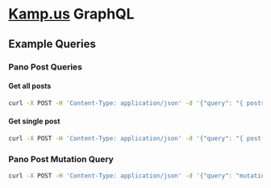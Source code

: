 # [Kamp.us](https://kamp.us/) GraphQL

## Example Queries

### Pano Post Queries

#### Get all posts

```bash
curl -X POST -H 'Content-Type: application/json' -d '{"query": "{ posts() { ID, title, url, content, slug } }"}' localhost:8000/graphql
```

#### Get single post

```bash
curl -X POST -H 'Content-Type: application/json' -d '{"query": "{ post(input: { slug: \"post-slug-string\", id: \"xxxxxxxx-xxxx-xxxx-xxxx-xxxxxxxxxxxx\" }) { ID, title, url, content, slug } }"}' localhost:8000/graphql
```

### Pano Post Mutation Query

```bash
curl -X POST -H 'Content-Type: application/json' -d '{"query": "mutation { createPost(input: { title: \"Kamp.us Pano\", url: \"https://kamp.us/pano\", content: \"hackernews clone\", userID: \"0000\" }) { ID, title, url, content, slug } }"}' localhost:8000/graphql
```
